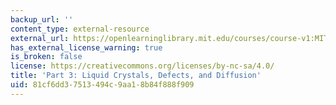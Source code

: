 ```yaml
---
backup_url: ''
content_type: external-resource
external_url: https://openlearninglibrary.mit.edu/courses/course-v1:MITx+3.012S.3x+1T2019/about
has_external_license_warning: true
is_broken: false
license: https://creativecommons.org/licenses/by-nc-sa/4.0/
title: 'Part 3: Liquid Crystals, Defects, and Diffusion'
uid: 81cf6dd3-7513-494c-9aa1-8b84f888f909
---
```

